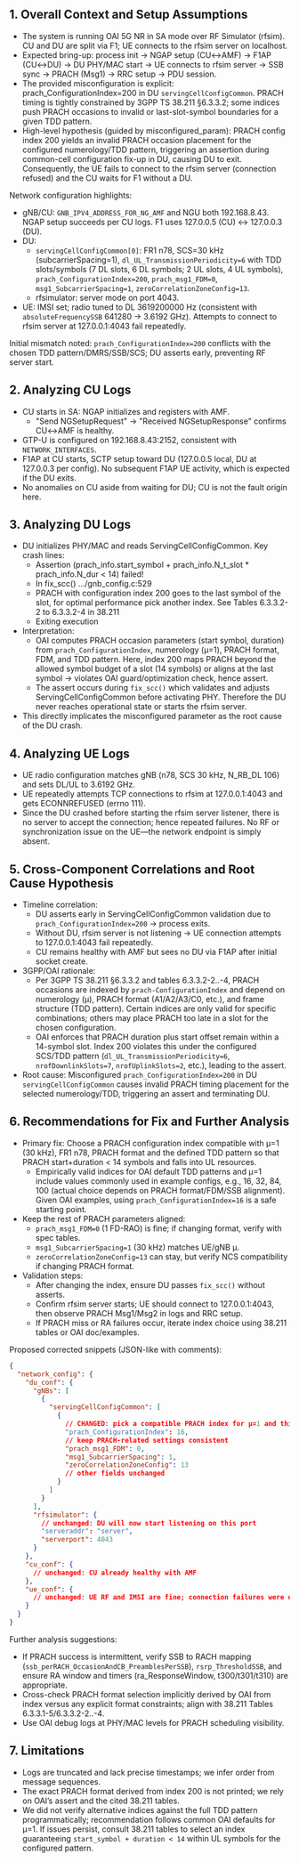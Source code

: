 ## 1. Overall Context and Setup Assumptions
- The system is running OAI 5G NR in SA mode over RF Simulator (rfsim). CU and DU are split via F1; UE connects to the rfsim server on localhost.
- Expected bring-up: process init → NGAP setup (CU↔AMF) → F1AP (CU↔DU) → DU PHY/MAC start → UE connects to rfsim server → SSB sync → PRACH (Msg1) → RRC setup → PDU session.
- The provided misconfiguration is explicit: prach_ConfigurationIndex=200 in DU `servingCellConfigCommon`. PRACH timing is tightly constrained by 3GPP TS 38.211 §6.3.3.2; some indices push PRACH occasions to invalid or last-slot-symbol boundaries for a given TDD pattern.
- High-level hypothesis (guided by misconfigured_param): PRACH config index 200 yields an invalid PRACH occasion placement for the configured numerology/TDD pattern, triggering an assertion during common-cell configuration fix-up in DU, causing DU to exit. Consequently, the UE fails to connect to the rfsim server (connection refused) and the CU waits for F1 without a DU.

Network configuration highlights:
- gNB/CU: `GNB_IPV4_ADDRESS_FOR_NG_AMF` and NGU both 192.168.8.43. NGAP setup succeeds per CU logs. F1 uses 127.0.0.5 (CU) ↔ 127.0.0.3 (DU).
- DU:
  - `servingCellConfigCommon[0]`: FR1 n78, SCS=30 kHz (subcarrierSpacing=1), `dl_UL_TransmissionPeriodicity=6` with TDD slots/symbols (7 DL slots, 6 DL symbols; 2 UL slots, 4 UL symbols), `prach_ConfigurationIndex=200`, `prach_msg1_FDM=0`, `msg1_SubcarrierSpacing=1`, `zeroCorrelationZoneConfig=13`.
  - rfsimulator: server mode on port 4043.
- UE: IMSI set; radio tuned to DL 3619200000 Hz (consistent with `absoluteFrequencySSB` 641280 → 3.6192 GHz). Attempts to connect to rfsim server at 127.0.0.1:4043 fail repeatedly.

Initial mismatch noted: `prach_ConfigurationIndex=200` conflicts with the chosen TDD pattern/DMRS/SSB/SCS; DU asserts early, preventing RF server start.


## 2. Analyzing CU Logs
- CU starts in SA: NGAP initializes and registers with AMF.
  - "Send NGSetupRequest" → "Received NGSetupResponse" confirms CU↔AMF is healthy.
- GTP-U is configured on 192.168.8.43:2152, consistent with `NETWORK_INTERFACES`.
- F1AP at CU starts, SCTP setup toward DU (127.0.0.5 local, DU at 127.0.0.3 per config). No subsequent F1AP UE activity, which is expected if the DU exits.
- No anomalies on CU aside from waiting for DU; CU is not the fault origin here.


## 3. Analyzing DU Logs
- DU initializes PHY/MAC and reads ServingCellConfigCommon. Key crash lines:
  - Assertion (prach_info.start_symbol + prach_info.N_t_slot * prach_info.N_dur < 14) failed!
  - In fix_scc() .../gnb_config.c:529
  - PRACH with configuration index 200 goes to the last symbol of the slot, for optimal performance pick another index. See Tables 6.3.3.2-2 to 6.3.3.2-4 in 38.211
  - Exiting execution
- Interpretation:
  - OAI computes PRACH occasion parameters (start symbol, duration) from `prach_ConfigurationIndex`, numerology (µ=1), PRACH format, FDM, and TDD pattern. Here, index 200 maps PRACH beyond the allowed symbol budget of a slot (14 symbols) or aligns at the last symbol → violates OAI guard/optimization check, hence assert.
  - The assert occurs during `fix_scc()` which validates and adjusts ServingCellConfigCommon before activating PHY. Therefore the DU never reaches operational state or starts the rfsim server.
- This directly implicates the misconfigured parameter as the root cause of the DU crash.


## 4. Analyzing UE Logs
- UE radio configuration matches gNB (n78, SCS 30 kHz, N_RB_DL 106) and sets DL/UL to 3.6192 GHz.
- UE repeatedly attempts TCP connections to rfsim at 127.0.0.1:4043 and gets ECONNREFUSED (errno 111).
- Since the DU crashed before starting the rfsim server listener, there is no server to accept the connection; hence repeated failures. No RF or synchronization issue on the UE—the network endpoint is simply absent.


## 5. Cross-Component Correlations and Root Cause Hypothesis
- Timeline correlation:
  - DU asserts early in ServingCellConfigCommon validation due to `prach_ConfigurationIndex=200` → process exits.
  - Without DU, rfsim server is not listening → UE connection attempts to 127.0.0.1:4043 fail repeatedly.
  - CU remains healthy with AMF but sees no DU via F1AP after initial socket create.
- 3GPP/OAI rationale:
  - Per 3GPP TS 38.211 §6.3.3.2 and tables 6.3.3.2-2..-4, PRACH occasions are indexed by `prach-ConfigurationIndex` and depend on numerology (µ), PRACH format (A1/A2/A3/C0, etc.), and frame structure (TDD pattern). Certain indices are only valid for specific combinations; others may place PRACH too late in a slot for the chosen configuration.
  - OAI enforces that PRACH duration plus start offset remain within a 14-symbol slot. Index 200 violates this under the configured SCS/TDD pattern (`dl_UL_TransmissionPeriodicity=6`, `nrofDownlinkSlots=7`, `nrofUplinkSlots=2`, etc.), leading to the assert.
- Root cause: Misconfigured `prach_ConfigurationIndex=200` in DU `servingCellConfigCommon` causes invalid PRACH timing placement for the selected numerology/TDD, triggering an assert and terminating DU.


## 6. Recommendations for Fix and Further Analysis
- Primary fix: Choose a PRACH configuration index compatible with µ=1 (30 kHz), FR1 n78, PRACH format and the defined TDD pattern so that PRACH start+duration < 14 symbols and falls into UL resources.
  - Empirically valid indices for OAI default TDD patterns and µ=1 include values commonly used in example configs, e.g., 16, 32, 84, 100 (actual choice depends on PRACH format/FDM/SSB alignment). Given OAI examples, using `prach_ConfigurationIndex=16` is a safe starting point.
- Keep the rest of PRACH parameters aligned:
  - `prach_msg1_FDM=0` (1 FD-RAO) is fine; if changing format, verify with spec tables.
  - `msg1_SubcarrierSpacing=1` (30 kHz) matches UE/gNB µ.
  - `zeroCorrelationZoneConfig=13` can stay, but verify NCS compatibility if changing PRACH format.
- Validation steps:
  - After changing the index, ensure DU passes `fix_scc()` without asserts.
  - Confirm rfsim server starts; UE should connect to 127.0.0.1:4043, then observe PRACH Msg1/Msg2 in logs and RRC setup.
  - If PRACH miss or RA failures occur, iterate index choice using 38.211 tables or OAI doc/examples.

Proposed corrected snippets (JSON-like with comments):

```json
{
  "network_config": {
    "du_conf": {
      "gNBs": [
        {
          "servingCellConfigCommon": [
            {
              // CHANGED: pick a compatible PRACH index for µ=1 and this TDD
              "prach_ConfigurationIndex": 16,
              // keep PRACH-related settings consistent
              "prach_msg1_FDM": 0,
              "msg1_SubcarrierSpacing": 1,
              "zeroCorrelationZoneConfig": 13
              // other fields unchanged
            }
          ]
        }
      ],
      "rfsimulator": {
        // unchanged: DU will now start listening on this port
        "serveraddr": "server",
        "serverport": 4043
      }
    },
    "cu_conf": {
      // unchanged: CU already healthy with AMF
    },
    "ue_conf": {
      // unchanged: UE RF and IMSI are fine; connection failures were due to DU crash
    }
  }
}
```

Further analysis suggestions:
- If PRACH success is intermittent, verify SSB to RACH mapping (`ssb_perRACH_OccasionAndCB_PreamblesPerSSB`), `rsrp_ThresholdSSB`, and ensure RA window and timers (ra_ResponseWindow, t300/t301/t310) are appropriate.
- Cross-check PRACH format selection implicitly derived by OAI from index versus any explicit format constraints; align with 38.211 Tables 6.3.3.1-5/6.3.3.2-2..-4.
- Use OAI debug logs at PHY/MAC levels for PRACH scheduling visibility.


## 7. Limitations
- Logs are truncated and lack precise timestamps; we infer order from message sequences.
- The exact PRACH format derived from index 200 is not printed; we rely on OAI’s assert and the cited 38.211 tables.
- We did not verify alternative indices against the full TDD pattern programmatically; recommendation follows common OAI defaults for µ=1. If issues persist, consult 38.211 tables to select an index guaranteeing `start_symbol + duration < 14` within UL symbols for the configured pattern.